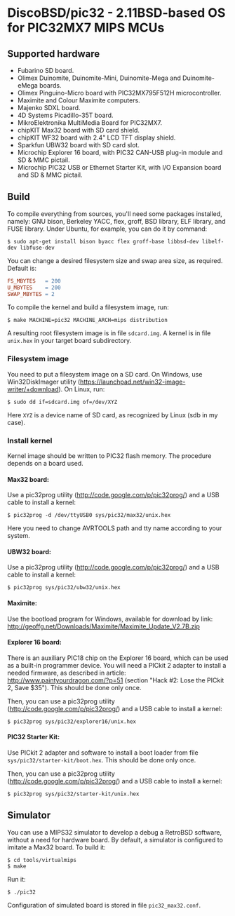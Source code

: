 # DiscoBSD/pic32 - 2.11BSD-based OS for PIC32MX7 MIPS MCUs


## Supported hardware

 * Fubarino SD board.
 * Olimex Duinomite, Duinomite-Mini, Duinomite-Mega and Duinomite-eMega boards.
 * Olimex Pinguino-Micro board with PIC32MX795F512H microcontroller.
 * Maximite and Colour Maximite computers.
 * Majenko SDXL board.
 * 4D Systems Picadillo-35T board.
 * MikroElektronika MultiMedia Board for PIC32MX7.
 * chipKIT Max32 board with SD card shield.
 * chipKIT WF32 board with 2.4" LCD TFT display shield.
 * Sparkfun UBW32 board with SD card slot.
 * Microchip Explorer 16 board, with PIC32 CAN-USB plug-in module and SD & MMC pictail.
 * Microchip PIC32 USB or Ethernet Starter Kit, with I/O Expansion board and SD & MMC pictail.


## Build

To compile everything from sources, you'll need some packages installed, namely:
GNU bison, Berkeley YACC, flex, groff, BSD library, ELF library, and FUSE library.
Under Ubuntu, for example, you can do it by command:

```shell
$ sudo apt-get install bison byacc flex groff-base libbsd-dev libelf-dev libfuse-dev
```

You can change a desired filesystem size and swap area size, as required.
Default is:
```Makefile
FS_MBYTES   = 200
U_MBYTES    = 200
SWAP_MBYTES = 2
```
To compile the kernel and build a filesystem image, run:

```shell
$ make MACHINE=pic32 MACHINE_ARCH=mips distribution
```

A resulting root filesystem image is in file `sdcard.img`.
A kernel is in file `unix.hex` in your target board subdirectory.


### Filesystem image

You need to put a filesystem image on a SD card.  On Windows, use
Win32DiskImager utility (https://launchpad.net/win32-image-writer/+download).
On Linux, run:

```shell
$ sudo dd if=sdcard.img of=/dev/XYZ
```

Here `XYZ` is a device name of SD card, as recognized by Linux (sdb in my case).


### Install kernel

Kernel image should be written to PIC32 flash memory.  The procedure depends
on a board used.

#### Max32 board:
Use a pic32prog utility (http://code.google.com/p/pic32prog/)
and a USB cable to install a kernel:

```shell
$ pic32prog -d /dev/ttyUSB0 sys/pic32/max32/unix.hex
```

Here you need to change AVRTOOLS path and tty name according to your system.

#### UBW32 board:
Use a pic32prog utility (http://code.google.com/p/pic32prog/)
and a USB cable to install a kernel:

```shell
$ pic32prog sys/pic32/ubw32/unix.hex
```

#### Maximite:
Use the bootload program for Windows, available for download by link:
http://geoffg.net/Downloads/Maximite/Maximite_Update_V2.7B.zip

#### Explorer 16 board:
There is an auxiliary PIC18 chip on the Explorer 16 board, which can be
used as a built-in programmer device.  You will need a PICkit 2 adapter
to install a needed firmware, as described in article:
http://www.paintyourdragon.com/?p=51
(section "Hack #2: Lose the PICkit 2, Save $35").
This should be done only once.

Then, you can use a pic32prog utility (http://code.google.com/p/pic32prog/)
and a USB cable to install a kernel:

``` shell
$ pic32prog sys/pic32/explorer16/unix.hex
```

#### PIC32 Starter Kit:
Use PICkit 2 adapter and software to install a boot loader from
file `sys/pic32/starter-kit/boot.hex`.  This should be done only once.

Then, you can use a pic32prog utility (http://code.google.com/p/pic32prog/)
and a USB cable to install a kernel:

```shell
$ pic32prog sys/pic32/starter-kit/unix.hex
```


## Simulator

You can use a MIPS32 simulator to develop a debug a RetroBSD software,
without a need for hardware board.  By default, a simulator is configured
to imitate a Max32 board.  To build it:

```shell
$ cd tools/virtualmips
$ make
```

Run it:

```shell
$ ./pic32
```

Configuration of simulated board is stored in file `pic32_max32.conf`.
